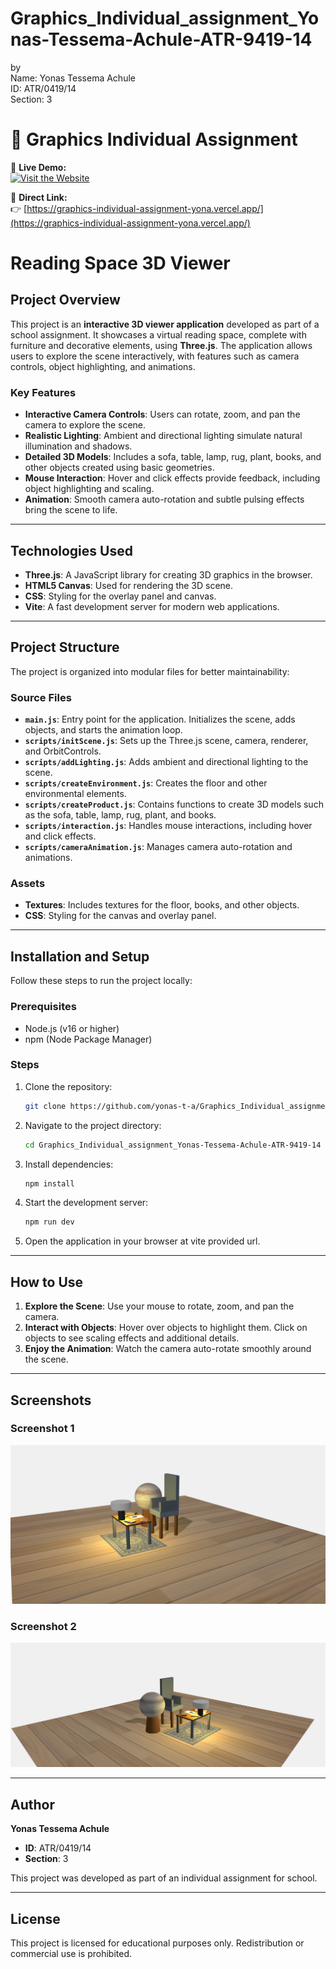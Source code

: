 # Graphics_Individual_assignment_Yonas-Tessema-Achule-ATR-9419-14
by
<br>
Name: Yonas Tessema Achule 
<br>
ID: ATR/0419/14
<br>
Section: 3

# 🎨 Graphics Individual Assignment

🚀 **Live Demo:**  
[![Visit the Website](https://img.shields.io/badge/View%20Project-%F0%9F%9A%80-blue?style=for-the-badge)](https://graphics-individual-assignment-yona.vercel.app/)

🔗 **Direct Link:**  
👉 [https://graphics-individual-assignment-yona.vercel.app/](https://graphics-individual-assignment-yona.vercel.app/)



# Reading Space 3D Viewer

## Project Overview
This project is an **interactive 3D viewer application** developed as part of a school assignment. It showcases a virtual reading space, complete with furniture and decorative elements, using **Three.js**. The application allows users to explore the scene interactively, with features such as camera controls, object highlighting, and animations.

### Key Features
- **Interactive Camera Controls**: Users can rotate, zoom, and pan the camera to explore the scene.
- **Realistic Lighting**: Ambient and directional lighting simulate natural illumination and shadows.
- **Detailed 3D Models**: Includes a sofa, table, lamp, rug, plant, books, and other objects created using basic geometries.
- **Mouse Interaction**: Hover and click effects provide feedback, including object highlighting and scaling.
- **Animation**: Smooth camera auto-rotation and subtle pulsing effects bring the scene to life.

---

## Technologies Used
- **Three.js**: A JavaScript library for creating 3D graphics in the browser.
- **HTML5 Canvas**: Used for rendering the 3D scene.
- **CSS**: Styling for the overlay panel and canvas.
- **Vite**: A fast development server for modern web applications.

---

## Project Structure
The project is organized into modular files for better maintainability:

### **Source Files**
- **`main.js`**: Entry point for the application. Initializes the scene, adds objects, and starts the animation loop.
- **`scripts/initScene.js`**: Sets up the Three.js scene, camera, renderer, and OrbitControls.
- **`scripts/addLighting.js`**: Adds ambient and directional lighting to the scene.
- **`scripts/createEnvironment.js`**: Creates the floor and other environmental elements.
- **`scripts/createProduct.js`**: Contains functions to create 3D models such as the sofa, table, lamp, rug, plant, and books.
- **`scripts/interaction.js`**: Handles mouse interactions, including hover and click effects.
- **`scripts/cameraAnimation.js`**: Manages camera auto-rotation and animations.

### **Assets**
- **Textures**: Includes textures for the floor, books, and other objects.
- **CSS**: Styling for the canvas and overlay panel.

---

## Installation and Setup
Follow these steps to run the project locally:

### **Prerequisites**
- Node.js (v16 or higher)
- npm (Node Package Manager)

### **Steps**
1. Clone the repository:
   ```bash
   git clone https://github.com/yonas-t-a/Graphics_Individual_assignment_Yonas-Tessema-Achule-ATR-9419-14.git
   ```
2. Navigate to the project directory:
   ```bash
   cd Graphics_Individual_assignment_Yonas-Tessema-Achule-ATR-9419-14
   ```
3. Install dependencies:
   ```bash
   npm install
   ```
4. Start the development server:
   ```bash
   npm run dev
   ```
5. Open the application in your browser at vite provided url.

---

## How to Use
1. **Explore the Scene**: Use your mouse to rotate, zoom, and pan the camera.
2. **Interact with Objects**: Hover over objects to highlight them. Click on objects to see scaling effects and additional details.
3. **Enjoy the Animation**: Watch the camera auto-rotate smoothly around the scene.

---

## Screenshots
### **Screenshot 1**
![Screenshot 1](public/image.png)

### **Screenshot 2**
![Screenshot 2](public/image2.png)

---

## Author
**Yonas Tessema Achule**  
- **ID**: ATR/0419/14  
- **Section**: 3  

This project was developed as part of an individual assignment for school.

---

## License
This project is licensed for educational purposes only. Redistribution or commercial use is prohibited.
